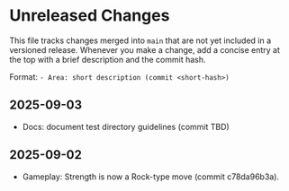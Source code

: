 # Unreleased Changes

This file tracks changes merged into `main` that are not yet included in a versioned release. Whenever you make a change, add a concise entry at the top with a brief description and the commit hash.

Format: `- Area: short description (commit <short-hash>)`

## 2025-09-03

- Docs: document test directory guidelines (commit TBD)

## 2025-09-02

- Gameplay: Strength is now a Rock-type move (commit c78da96b3a).

